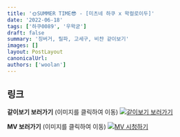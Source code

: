 ```yaml
---
title: '🌞SUMMER TIME😎 - [미츠네 하쿠 x 왁컬로이두]'
date: '2022-06-18'
tags: ['하쿠0089', '우왁굳']
draft: false
summary: '징버거, 릴파, 고세구, 비챤 같이보기'
images: []
layout: PostLayout
canonicalUrl:
authors: ['woolan']
---
```


## 링크

**같이보기 보러가기** (이미지를 클릭하여 이동)
[![같이보기 보러가기](https://cdn.discordapp.com/attachments/1135756712759013437/1135758630910697602/banner.png)](https://cafe.naver.com/steamindiegame/6556145)

**MV 보러가기** (이미지를 클릭하여 이동)
[![MV 시청하기](https://i.ytimg.com/vi/-ZFDUHgF48U/maxresdefault.jpg)](https://youtu.be/-ZFDUHgF48U)
